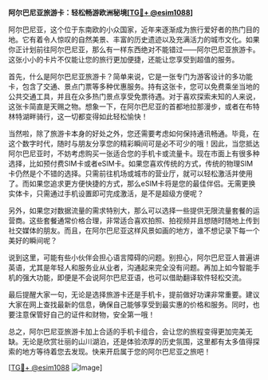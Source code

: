 **阿尔巴尼亚旅游卡：轻松畅游欧洲秘境[[TG💪+ @esim1088](https://t.me/s/esim1088)]**

阿尔巴尼亚，这个位于东南欧的小众国家，近年来逐渐成为旅行爱好者的热门目的地。它有着令人惊叹的自然美景、丰富的历史遗迹以及充满活力的城市文化。如果你正计划前往阿尔巴尼亚，那么有一样东西绝对不能错过——阿尔巴尼亚旅游卡。这张小小的卡片不仅能让您的旅行更加便捷，还能让您享受到超值的服务。

首先，什么是阿尔巴尼亚旅游卡？简单来说，它是一张专门为游客设计的多功能卡，包含了交通、景点门票等多种优惠服务。持有这张卡，您可以免费乘坐当地的公共交通工具，并且在众多热门景点享受免票待遇。对于喜欢探索未知的人来说，这张卡简直是天赐之物。想象一下，在阿尔巴尼亚的首都地拉那漫步，或者在布特林特湖畔骑行，这一切都变得如此轻松愉快！

当然啦，除了旅游卡本身的好处之外，您还需要考虑如何保持通讯畅通。毕竟，在这个数字时代，随时与朋友分享您的精彩瞬间可是必不可少的哦！因此，当您抵达阿尔巴尼亚时，不妨考虑购买一张适合您的手机卡或流量卡。现在市面上有很多种选择，比如预付费SIM卡或者eSIM卡。如果您喜欢传统的方式，传统的物理SIM卡仍然是个不错的选择。只需前往机场或城市的营业厅，就可以轻松激活并使用了。而如果您追求更方便快捷的方式，那么eSIM卡将是您的最佳伴侣。无需更换实体卡，只需通过手机设置即可完成激活，是不是超级方便呢？

另外，如果您对数据流量的需求特别大，那么可以选择一些提供无限流量套餐的运营商。这些套餐通常价格合理，非常适合喜欢拍照、拍视频并且想随时随地上传到社交媒体的朋友。而且，在阿尔巴尼亚这样风景如画的地方，谁不想记录下每一个美好的瞬间呢？

说到这里，可能有些小伙伴会担心语言障碍的问题。别担心，阿尔巴尼亚人普遍讲英语，尤其是年轻人和服务业从业者，沟通起来完全没有问题。再加上如今智能手机的强大功能，即便是不会说阿尔巴尼亚语，也可以借助翻译软件轻松交流。

最后提醒大家一句，无论是选择旅游卡还是手机卡，提前做好功课非常重要。建议大家在网上查找最新的信息，确保自己能够享受到最实惠的价格和服务。同时，也要注意保管好自己的证件和财物，安全第一哦！

总之，阿尔巴尼亚旅游卡加上合适的手机卡组合，会让您的旅程变得更加完美无缺。无论是欣赏壮丽的山川湖泊，还是体验浓厚的历史氛围，这里都有太多值得探索的地方等待着您去发现。快来开启属于您的阿尔巴尼亚之旅吧！

[[TG💪+ @esim1088](https://t.me/s/esim1088) ![Image](https://i.postimg.cc/4NQfJmqS/Snipaste-2025-05-13-00-14-12.png)]
